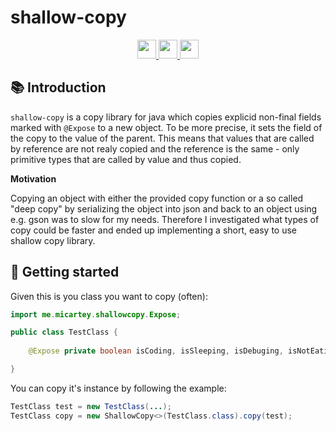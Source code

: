 # shallow-copy

<div align="center">
  <a href="https://www.oracle.com/java/">
    <img
      src="https://img.shields.io/badge/Written%20in-java-%23EF4041?style=for-the-badge"
      height="30"
    />
  </a>
  <a href="https://jitpack.io/#micartey/shallow-copy/master-SNAPSHOT">
    <img
      src="https://img.shields.io/badge/shallow-copy-master-%2321f21?style=for-the-badge"
      height="30"
    />
  </a>
  <a href="https://micartey.github.io/shallow-copy/docs" target="_blank">
    <img
      src="https://img.shields.io/badge/javadoc-reference-5272B4.svg?style=for-the-badge"
      height="30"
    />
  </a>
</div>

## 📚 Introduction

`shallow-copy` is a copy library for java which copies explicid non-final fields marked with `@Expose` to a new object. To be more precise, it sets the field of the copy to the value of the parent. This means that values that are called by reference are not realy copied and the reference is the same - only primitive types that are called by value and thus copied.


**Motivation**

Copying an object with either the provided copy function or a so called "deep copy" by serializing the object into json and back to an object using e.g. gson was to slow for my needs. Therefore I investigated what types of copy could be faster and ended up implementing a short, easy to use shallow copy library.

## 📝 Getting started

Given this is you class you want to copy (often):

```java
import me.micartey.shallowcopy.Expose;

public class TestClass {
    
    @Expose private boolean isCoding, isSleeping, isDebuging, isNotEating;

}
```

You can copy it's instance by following the example:


```java
TestClass test = new TestClass(...);
TestClass copy = new ShallowCopy<>(TestClass.class).copy(test);
```